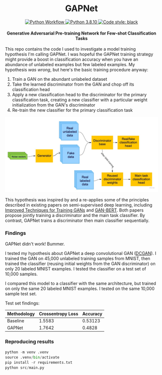 <div align="center">
  <h1>GAPNet</h1>

<p align="center">

<a href="https://github.com/connor-mccarthy/gapnet/workflows/build/badge.svg">
    <img src="https://github.com/connor-mccarthy/gapnet/workflows/build/badge.svg" alt="Python Workflow" />
</a>
<a href="https://img.shields.io/badge/python-3.8.10-blue.svg">
    <img src="https://img.shields.io/badge/python-3.8.10-blue.svg" alt="Python 3.8.10" />
</a>
<a href="https://img.shields.io/badge/code%20style-black-000000.svg">
    <img src="https://img.shields.io/badge/code%20style-black-000000.svg" alt="Code style: black" >
</a>
  <h4><b>G</b>enerative <b>A</b>dversarial <b>P</b>re-training <b>Net</b>work for Few-shot Classification Tasks</h4>
</div>

This repo contains the code I used to investigate a model training hypothesis I'm calling GAPNet. I was hopeful the GAPNet training strategy might provide a boost in classification accuracy when you have an abundance of unlabeled examples but few labeled examples. My hypothesis _was wrong_, but here's the basic training procedure anyway:

1. Train a GAN on the abundant unlabeled dataset
2. Take the learned discriminator from the GAN and chop off its classification head
3. Apply a new classification head to the discriminator for the primary classification task, creating a new classifier with a particular weight initialization from the GAN's discriminator
4. Re-train the new classifier for the primary classification task

![gapnet_diagram.jpg](gapnet_diagram.jpg)

This hypothesis was inspired by and a re-applies some of the principles described in existing papers on semi-supervised deep learning, including [Improved Techniques for Training GANs](https://arxiv.org/abs/1606.03498) and [GAN-BERT](https://www.aclweb.org/anthology/2020.acl-main.191.pdf). Both papers propose jointly training a discriminator and the main task classifier. By contrast, GAPNet trains a discriminator then main classifier sequentially.

### Findings

GAPNet didn't work! Bummer.

I tested my hypothesis about GAPNet a deep convolutional GAN ([DCGAN](https://arxiv.org/abs/1511.06434)). I trained the GAN on 45,000 unlabeled training samples from MNIST, then trained the classifier (reusing initial weights from the GAN discriminator) on only 20 labeled MNIST examples. I tested the classifier on a test set of 10,000 samples.

I compared this model to a classifier with the same architecture, but trained on only the same 20 labeled MNIST examples. I tested on the same 10,000 sample test set.

Test set findings:

| Methodology | Crossentropy Loss | Accuracy |
| ----------- | ----------------- | -------- |
| Baseline    | 1.5583            | 0.53123  |
| GAPNet      | 1.7642            | 0.4828   |

### Reproducing results

```python
python -m venv .venv
source .venv/bin/activate
pip install -r requirements.txt
python src/main.py
```
